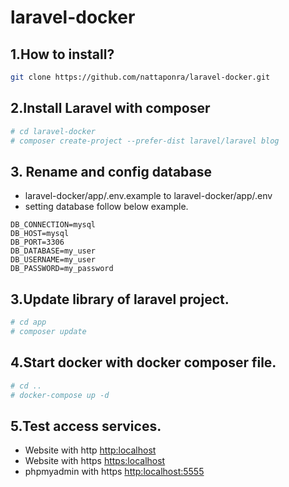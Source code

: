 # laravel-docker

## 1.How to install?
```bash
git clone https://github.com/nattaponra/laravel-docker.git
```

## 2.Install Laravel with composer
```bash
# cd laravel-docker
# composer create-project --prefer-dist laravel/laravel blog
```

## 3. Rename and config database

* laravel-docker/app/.env.example to laravel-docker/app/.env
* setting database follow below example.
```
DB_CONNECTION=mysql
DB_HOST=mysql
DB_PORT=3306
DB_DATABASE=my_user
DB_USERNAME=my_user
DB_PASSWORD=my_password
```
## 3.Update library of laravel project.
```bash
# cd app
# composer update
```

## 4.Start docker with docker composer file.
```bash
# cd ..
# docker-compose up -d
```
## 5.Test access services.
* Website with http  <http:localhost>
* Website with https <https:localhost>
* phpmyadmin with https <http:localhost:5555>
